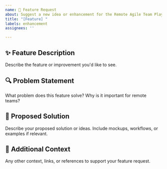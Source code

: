 ```yaml
---
name: 🚀 Feature Request
about: Suggest a new idea or enhancement for the Remote Agile Team Playbook
title: "[Feature] "
labels: enhancement
assignees: ''

---
```


## ✨ Feature Description

Describe the feature or improvement you'd like to see.

## 🔍 Problem Statement

What problem does this feature solve? Why is it important for remote teams?

## 🧩 Proposed Solution

Describe your proposed solution or ideas. Include mockups, workflows, or examples if relevant.

## 📝 Additional Context

Any other context, links, or references to support your feature request.

